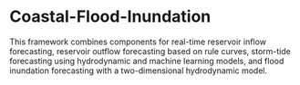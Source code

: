 # Coastal-Flood-Inundation
This framework combines components for real-time reservoir inflow forecasting, reservoir outflow forecasting based on rule curves, storm-tide forecasting using hydrodynamic and machine learning models, and flood inundation forecasting with a two-dimensional hydrodynamic model. 
